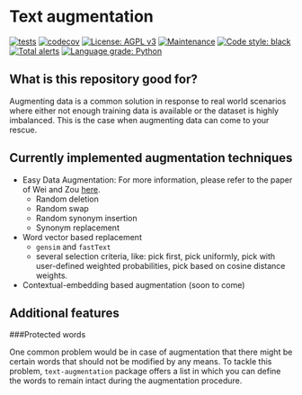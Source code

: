 # Text augmentation

[![tests](https://github.com/montana-knowledge-management/text-augmentation/actions/workflows/ci.yml/badge.svg)](https://github.com/text-augmentation/actions)
[![codecov](https://codecov.io/gh/montana-knowledge-management/text-augmentation/branch/main/graph/badge.svg?token=KMYGW7NHWH)](https://codecov.io/gh/montana-knowledge-management/text-augmentation)
[![License: AGPL v3](https://img.shields.io/badge/License-AGPL%20v3-blue.svg)](https://www.gnu.org/licenses/agpl-3.0)
[![Maintenance](https://img.shields.io/badge/Maintained%3F-yes-green.svg)](https://GitHub.com/Naereen/StrapDown.js/graphs/commit-activity)
[![Code style: black](https://img.shields.io/badge/code%20style-black-000000.svg)](https://github.com/psf/black)
[![Total alerts](https://img.shields.io/lgtm/alerts/g/montana-knowledge-management/text-augmentation.svg?logo=lgtm&logoWidth=18)](https://lgtm.com/projects/g/montana-knowledge-management/text-augmentation/alerts/)
[![Language grade: Python](https://img.shields.io/lgtm/grade/python/g/montana-knowledge-management/text-augmentation.svg?logo=lgtm&logoWidth=18)](https://lgtm.com/projects/g/montana-knowledge-management/text-augmentation/context:python)

## What is this repository good for?

Augmenting data is a common solution in response to real world scenarios where either not enough training data is
available or the dataset is highly imbalanced. This is the case when augmenting data can come to your rescue.

## Currently implemented augmentation techniques

* Easy Data Augmentation: For more information, please refer to the paper of Wei and
  Zou [here](https://arxiv.org/abs/1901.11196?ref=hackernoon.com).
    * Random deletion
    * Random swap
    * Random synonym insertion
    * Synonym replacement
* Word vector based replacement
    * `gensim` and `fastText`
    * several selection criteria, like: pick first, pick uniformly, pick with user-defined weighted probabilities, pick
      based on cosine distance weights.
* Contextual-embedding based augmentation (soon to come)

## Additional features

###Protected words 

One common problem would be in case of augmentation that there might be certain words that should not be modified by any
means. To tackle this problem, `text-augmentation` package offers a list in which you can define the words to remain
intact during the augmentation procedure. 
